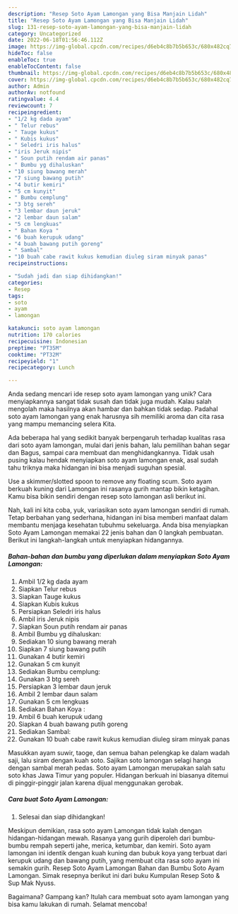 ```yaml
---
description: "Resep Soto Ayam Lamongan yang Bisa Manjain Lidah"
title: "Resep Soto Ayam Lamongan yang Bisa Manjain Lidah"
slug: 131-resep-soto-ayam-lamongan-yang-bisa-manjain-lidah
category: Uncategorized
date: 2022-06-18T01:56:46.112Z
image: https://img-global.cpcdn.com/recipes/d6eb4c8b7b5b653c/680x482cq70/soto-ayam-lamongan-foto-resep-utama.jpg
hideToc: false
enableToc: true
enableTocContent: false
thumbnail: https://img-global.cpcdn.com/recipes/d6eb4c8b7b5b653c/680x482cq70/soto-ayam-lamongan-foto-resep-utama.jpg
cover: https://img-global.cpcdn.com/recipes/d6eb4c8b7b5b653c/680x482cq70/soto-ayam-lamongan-foto-resep-utama.jpg
author: Admin
authorAv: notfound
ratingvalue: 4.4
reviewcount: 7
recipeingredient:
- "1/2 kg dada ayam"
- " Telur rebus"
- " Tauge kukus"
- " Kubis kukus"
- " Seledri iris halus"
- "iris Jeruk nipis"
- " Soun putih rendam air panas"
- " Bumbu yg dihaluskan"
- "10 siung bawang merah"
- "7 siung bawang putih"
- "4 butir kemiri"
- "5 cm kunyit"
- " Bumbu cemplung"
- "3 btg sereh"
- "3 lembar daun jeruk"
- "2 lembar daun salam"
- "5 cm lengkuas"
- " Bahan Koya "
- "6 buah kerupuk udang"
- "4 buah bawang putih goreng"
- " Sambal"
- "10 buah cabe rawit kukus kemudian diuleg siram minyak panas"
recipeinstructions:

- "Sudah jadi dan siap dihidangkan!"
categories:
- Resep
tags:
- soto
- ayam
- lamongan

katakunci: soto ayam lamongan 
nutrition: 170 calories
recipecuisine: Indonesian
preptime: "PT35M"
cooktime: "PT32M"
recipeyield: "1"
recipecategory: Lunch

---
```





Anda sedang mencari ide resep soto ayam lamongan yang unik? Cara menyiapkannya sangat tidak susah dan tidak juga mudah. Kalau salah mengolah maka hasilnya akan hambar dan bahkan tidak sedap. Padahal soto ayam lamongan yang enak harusnya sih memiliki aroma dan cita rasa yang mampu memancing selera Kita.





Ada beberapa hal yang sedikit banyak berpengaruh terhadap kualitas rasa dari soto ayam lamongan, mulai dari jenis bahan, lalu pemilihan bahan segar dan Bagus, sampai cara membuat dan menghidangkannya. Tidak usah pusing kalau hendak menyiapkan soto ayam lamongan enak,      asal sudah tahu triknya maka hidangan ini bisa menjadi suguhan spesial.














Use a skimmer/slotted spoon to remove any floating scum. Soto ayam berkuah kuning dari Lamongan ini rasanya gurih mantap bikin ketagihan. Kamu bisa bikin sendiri dengan resep soto lamongan asli berikut ini.






Nah, kali ini kita coba, yuk, variasikan soto ayam lamongan sendiri di rumah. Tetap berbahan yang sederhana, hidangan ini bisa memberi manfaat dalam membantu menjaga kesehatan tubuhmu sekeluarga. Anda bisa menyiapkan Soto Ayam Lamongan memakai 22 jenis bahan dan 0 langkah pembuatan. Berikut ini langkah-langkah untuk menyiapkan hidangannya.

<!--inarticleads1-->

##### Bahan-bahan dan bumbu yang diperlukan dalam menyiapkan Soto Ayam Lamongan:

1. Ambil 1/2 kg dada ayam
1. Siapkan  Telur rebus
1. Siapkan  Tauge kukus
1. Siapkan  Kubis kukus
1. Persiapkan  Seledri iris halus
1. Ambil iris Jeruk nipis
1. Siapkan  Soun putih rendam air panas
1. Ambil  Bumbu yg dihaluskan:
1. Sediakan 10 siung bawang merah
1. Siapkan 7 siung bawang putih
1. Gunakan 4 butir kemiri
1. Gunakan 5 cm kunyit
1. Sediakan  Bumbu cemplung:
1. Gunakan 3 btg sereh
1. Persiapkan 3 lembar daun jeruk
1. Ambil 2 lembar daun salam
1. Gunakan 5 cm lengkuas
1. Sediakan  Bahan Koya :
1. Ambil 6 buah kerupuk udang
1. Siapkan 4 buah bawang putih goreng
1. Sediakan  Sambal:
1. Gunakan 10 buah cabe rawit kukus kemudian diuleg siram minyak panas


Masukkan ayam suwir, taoge, dan semua bahan pelengkap ke dalam wadah saji, lalu siram dengan kuah soto. Sajikan soto lamongan selagi hanga dengan sambal merah pedas. Soto ayam Lamongan merupakan salah satu soto khas Jawa Timur yang populer. Hidangan berkuah ini biasanya ditemui di pinggir-pinggir jalan karena dijual menggunakan gerobak. 

<!--inarticleads2-->

##### Cara buat Soto Ayam Lamongan:


1. Selesai dan siap dihidangkan!

Meskipun demikian, rasa soto ayam Lamongan tidak kalah dengan hidangan-hidangan mewah. Rasanya yang gurih diperoleh dari bumbu-bumbu rempah seperti jahe, merica, ketumbar, dan kemiri. Soto ayam lamongan ini identik dengan kuah kuning dan bubuk koya yang terbuat dari kerupuk udang dan bawang putih, yang membuat cita rasa soto ayam ini semakin gurih. Resep Soto Ayam Lamongan Bahan dan Bumbu Soto Ayam Lamongan. Simak resepnya berikut ini dari buku Kumpulan Resep Soto &amp; Sup Mak Nyuss. 

Bagaimana? Gampang kan? Itulah cara membuat soto ayam lamongan yang bisa kamu lakukan di rumah. Selamat mencoba!
